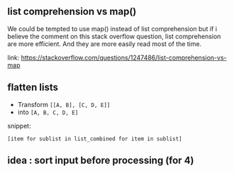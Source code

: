 ## list comprehension vs map()

We could be tempted to use map() instead of list comprehension but if
i believe the comment on this stack overflow question, list comprehension
are more efficient. And they are more easily read most of the time.

link: https://stackoverflow.com/questions/1247486/list-comprehension-vs-map


## flatten lists


* Transform `[[A, B], [C, D, E]]`
* into `[A, B, C, D, E]`

snippet:
```
[item for sublist in list_combined for item in sublist]
```

## idea : sort input before processing (for 4)